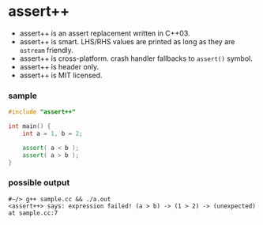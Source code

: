 assert++
========

- assert++ is an assert replacement written in C++03.
- assert++ is smart. LHS/RHS values are printed as long as they are `ostream` friendly.
- assert++ is cross-platform. crash handler fallbacks to `assert()` symbol.
- assert++ is header only.
- assert++ is MIT licensed.

### sample

```c++
#include "assert++"

int main() {
    int a = 1, b = 2;

    assert( a < b );
    assert( a > b );
}
```

### possible output

```
#~/> g++ sample.cc && ./a.out
<assert++> says: expression failed! (a > b) -> (1 > 2) -> (unexpected) at sample.cc:7
```
